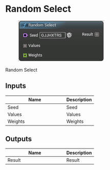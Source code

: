 # Random Select

<div align="left" data-full-width="false">

<figure><img src="../../../api/Random/Random_Select.png" alt=""><figcaption></figcaption></figure>

</div>

Random Select

## Inputs

<table><thead><tr><th width="170">Name</th><th>Description</th></tr></thead><tbody><tr><td>Seed</td><td>Seed</td></tr><tr><td>Values</td><td>Values</td></tr><tr><td>Weights</td><td>Weights</td></tr></tbody></table>

## Outputs

<table><thead><tr><th width="170">Name</th><th>Description</th></tr></thead><tbody><tr><td>Result</td><td>Result</td></tr></tbody></table>
